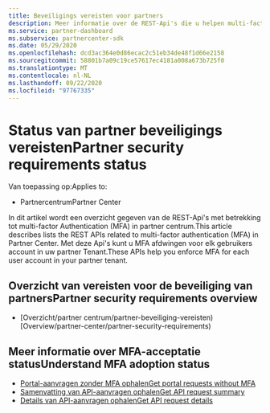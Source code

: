 ```yaml
---
title: Beveiligings vereisten voor partners
description: Meer informatie over de REST-Api's die u helpen multi-factor Authentication af te dwingen voor uw partner Tenant.
ms.service: partner-dashboard
ms.subservice: partnercenter-sdk
ms.date: 05/29/2020
ms.openlocfilehash: dcd3ac364e0d86ecac2c51eb34de48f1d66e2158
ms.sourcegitcommit: 58801b7a09c19ce57617ec4181a008a673b725f0
ms.translationtype: MT
ms.contentlocale: nl-NL
ms.lasthandoff: 09/22/2020
ms.locfileid: "97767335"
---
```

# <a name="partner-security-requirements-status"></a><span data-ttu-id="7ac42-103">Status van partner beveiligings vereisten</span><span class="sxs-lookup"><span data-stu-id="7ac42-103">Partner security requirements status</span></span>

<span data-ttu-id="7ac42-104">Van toepassing op:</span><span class="sxs-lookup"><span data-stu-id="7ac42-104">Applies to:</span></span>

- <span data-ttu-id="7ac42-105">Partnercentrum</span><span class="sxs-lookup"><span data-stu-id="7ac42-105">Partner Center</span></span>

<span data-ttu-id="7ac42-106">In dit artikel wordt een overzicht gegeven van de REST-Api's met betrekking tot multi-factor Authentication (MFA) in partner centrum.</span><span class="sxs-lookup"><span data-stu-id="7ac42-106">This article describes lists the REST APIs related to multi-factor authentication (MFA) in Partner Center.</span></span> <span data-ttu-id="7ac42-107">Met deze Api's kunt u MFA afdwingen voor elk gebruikers account in uw partner Tenant.</span><span class="sxs-lookup"><span data-stu-id="7ac42-107">These APIs help you enforce MFA for each user account in your partner tenant.</span></span> 

## <a name="partner-security-requirements-overview"></a><span data-ttu-id="7ac42-108">Overzicht van vereisten voor de beveiliging van partners</span><span class="sxs-lookup"><span data-stu-id="7ac42-108">Partner security requirements overview</span></span>

- <span data-ttu-id="7ac42-109">[Overzicht/partner centrum/partner-beveiliging-vereisten)</span><span class="sxs-lookup"><span data-stu-id="7ac42-109">[Overview/partner-center/partner-security-requirements)</span></span>

## <a name="understand-mfa-adoption-status"></a><span data-ttu-id="7ac42-110">Meer informatie over MFA-acceptatie status</span><span class="sxs-lookup"><span data-stu-id="7ac42-110">Understand MFA adoption status</span></span>

- [<span data-ttu-id="7ac42-111">Portal-aanvragen zonder MFA ophalen</span><span class="sxs-lookup"><span data-stu-id="7ac42-111">Get portal requests without MFA</span></span>](get-portal-requests-without-mfa.md)
- [<span data-ttu-id="7ac42-112">Samenvatting van API-aanvragen ophalen</span><span class="sxs-lookup"><span data-stu-id="7ac42-112">Get API request summary</span></span>](get-api-request-summary.md)
- [<span data-ttu-id="7ac42-113">Details van API-aanvragen ophalen</span><span class="sxs-lookup"><span data-stu-id="7ac42-113">Get API request details</span></span>](get-api-request-details.md)
